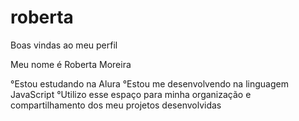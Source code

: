 # roberta

Boas vindas ao meu perfil 

Meu nome é Roberta Moreira

°Estou estudando na Alura
°Estou me desenvolvendo na linguagem JavaScript
°Utilizo esse espaço para minha organização e compartilhamento dos meu projetos desenvolvidas
